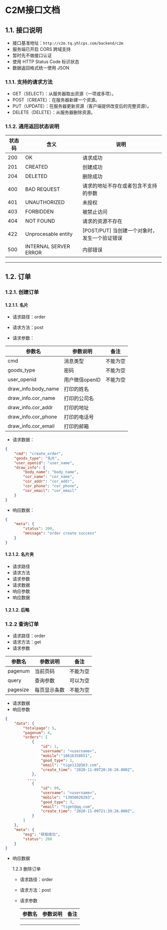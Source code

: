 # C2M接口文档

## 1.1. 接口说明

- 接口基准地址：`http://c2m.tq.yhlcps.com/backend/c2m`
- 服务端已开启 CORS 跨域支持
- 暂时先不做接口认证
- 使用 HTTP Status Code 标识状态
- 数据返回格式统一使用 JSON

### 1.1.1. 支持的请求方法

- GET（SELECT）：从服务器取出资源（一项或多项）。
- POST（CREATE）：在服务器新建一个资源。
- PUT（UPDATE）：在服务器更新资源（客户端提供改变后的完整资源）。
- DELETE（DELETE）：从服务器删除资源。

### 1.1.2. 通用返回状态说明

| 状态码 | 含义                | 说明 |
| -------- | --------------------- | -------------------- |
| 200      | OK                    | 请求成功                                      |
| 201      | CREATED               | 创建成功                                      |
| 204      | DELETED               | 删除成功                                      |
| 400      | BAD REQUEST           | 请求的地址不存在或者包含不支持的参数          |
| 401      | UNAUTHORIZED          | 未授权                                        |
| 403      | FORBIDDEN             | 被禁止访问                                    |
| 404      | NOT FOUND             | 请求的资源不存在                              |
| 422      | Unprocesable entity   | [POST/PUT] 当创建一个对象时，发生一个验证错误 |
| 500      | INTERNAL SERVER ERROR | 内部错误      |

------

## 1.2. 订单

### 1.2.1. 创建订单

#### 1.2.1.1. 名片

-   请求路径：order

-   请求方法：post

-   请求参数：

| 参数名              | 参数说明       | 备注     |
| ------------------- | -------------- | -------- |
| cmd                 | 消息类型       | 不能为空 |
| goods_type          | 密码           | 不能为空 |
| user_openid         | 用户微信openID | 不能为空 |
| draw_info.body_name | 打印的姓名     |          |
| draw_info.cor_name  | 打印的公司名   |          |
| draw_info.cor_addr  | 打印的地址     |          |
| draw_info.cor_phone | 打印的电话号   |          |
| draw_info.cor_email | 打印的邮箱     |          |

-   请求数据：

```json
{
    "cmd": "create_order",
    "goods_type": "名片",
    "user_openid": "user_name",
    "draw_info": {
        "body_name": "body_name",
        "cor_name": "cor_name",
        "cor_addr": "cor_addr",
        "cor_phone": "cor_phone",
        "cor_email": "cor_email"
    }
}
```

-   响应数据：

```json
{
    "meta": {
        "status": 200,
        "message": "order create success"
    }
}
```

#### 1.2.1.2. 名片夹

-   请求路径
-   请求方法
-   请求参数
-   请求数据
-   响应参数
-   响应数据

#### 1.2.1.2. 后略

### 1.2.2 查询订单

-   请求路径：order
-   请求方法：get
-   请求参数

| 参数名   | 参数说明     | 备注     |
| -------- | ------------ | -------- |
| pagenum  | 当前页码     | 不能为空 |
| query    | 查询参数     | 可以为空 |
| pagesize | 每页显示条数 | 不能为空 |

-   请求数据
-   响应参数

```json
{
    "data": {
        "totalpage": 5,
        "pagenum": 4,
        "orders": [
            {
                "id": 1,
                "username": "<username>",
                "mobile":"18616358651",
                "good_type": 1,
                "email": "tige112@163.com",
                "create_time": "2020-11-09T20:36:26.000Z",
            },
          ...,
            {
                "id": 99,
                "username": "<username>",
                "mobile": "13950026283",
                "good_type": 3,
                "email": "tiget@qq.com",
                "create_time": "2020-11-09T21:39:26.000Z",
            }
        ]
    },
    "meta": {
        "msg": "获取成功",
        "status": 200
    }
}
```

- 响应数据

  1.2.3 删除订单

  - 请求路径：order

  - 请求方法：post

  - 请求参数

    | 参数名 | 参数说明 | 备注 |
    | ------ | -------- | ---- |
    |        |          |      |
    |        |          |      |
    |        |          |      |

    

